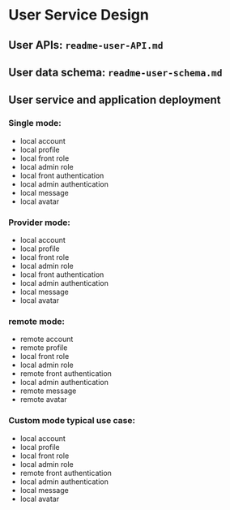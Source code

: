 # User Service Design

## User APIs: `readme-user-API.md`
## User data schema: `readme-user-schema.md`

## User service and application deployment
### Single mode:
* local account
* local profile
* local front role
* local admin role
* local front authentication
* local admin authentication
* local message
* local avatar

### Provider mode:
* local account
* local profile
* local front role
* local admin role
* local front authentication
* local admin authentication
* local message
* local avatar

### remote mode:
* remote account
* remote profile
* local front role
* local admin role
* remote front authentication
* local admin authentication
* remote message
* remote avatar

### Custom mode typical use case:
* local account
* local profile
* local front role
* local admin role
* remote front authentication
* local admin authentication
* local message
* local avatar
